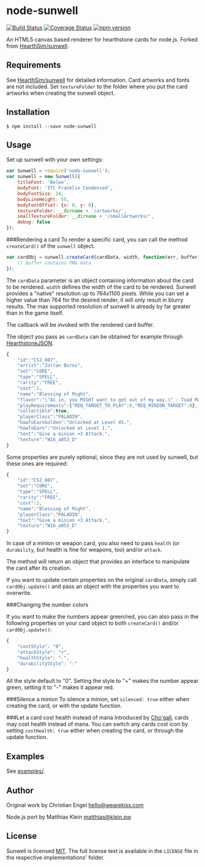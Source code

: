 node-sunwell
============

[![Build Status](https://travis-ci.org/matkl/node-sunwell.svg?branch=master)](https://travis-ci.org/matkl/node-sunwell)
[![Coverage Status](https://coveralls.io/repos/github/matkl/node-sunwell/badge.svg?branch=master)](https://coveralls.io/github/matkl/node-sunwell?branch=master)
[![npm version](http://img.shields.io/npm/v/node-sunwell.svg?style=flat)](https://npmjs.org/package/node-sunwell "View this project on npm")


An HTML5 canvas based renderer for hearthstone cards for node.js. Forked from [HearthSim/sunwell](https://github.com/HearthSim/sunwell).

Requirements
------------

See [HearthSim/sunwell](https://github.com/HearthSim/sunwell) for detailed information. Card artworks and fonts are not included. Set `textureFolder` to the folder where you put the card artworks when creating the sunwell object.

Installation
------------
```
$ npm install --save node-sunwell
```

Usage
-----
Set up sunwell with your own settings:

```javascript
var Sunwell = require('node-sunwell');
var sunwell = new Sunwell({
	titleFont: 'Belwe',
	bodyFont: 'ITC Franklin Condensed',
	bodyFontSize: 24,
	bodyLineHeight: 55,
	bodyFontOffset: {x: 0, y: 0},
	textureFolder: __dirname + '/artworks/',
	smallTextureFolder: __dirname + '/smallArtworks/',
	debug: false
});
```	

###Rendering a card
To render a specific card, you can call the method `createCard()` of the `sunwell` object.

```javascript
var cardObj = sunwell.createCard(cardData, width, function(err, buffer) {
	// buffer contains PNG data
});
```

The `cardData` parameter is an object containing information about the card to be rendered. `width`
defines the width of the card to be rendered. Sunwell provides a "native" resolution up to 764x1100
pixels. While you can set a higher value than 764 for the desired render, it will only result in blurry
results. The max supported resolution of sunwell is already by far greater than in the game itself.

The callback will be invoked with the rendered card buffer.

The object you pass as `cardData` can be obtained for example through [HearthstoneJSON](https://hearthstonejson.com/).

```javascript
{
	"id":"CS2_087",
	"artist":"Zoltan Boros",
	"set":"CORE",
	"type":"SPELL",
	"rarity":"FREE",
	"cost":1,
	"name":"Blessing of Might",
	"flavor":"\"As in, you MIGHT want to get out of my way.\" - Toad Mackle, recently buffed.",
	"playRequirements":{"REQ_TARGET_TO_PLAY":0,"REQ_MINION_TARGET":0},
	"collectible":true,
	"playerClass":"PALADIN",
	"howToEarnGolden":"Unlocked at Level 45.",
	"howToEarn":"Unlocked at Level 1.",
	"text":"Give a minion +3 Attack.",
	"texture":"W16_a053_D"
}
```

Some properties are purely optional, since they are not used by sunwell, but these ones are required:

```javascript
{
	"id":"CS2_087",
	"set":"CORE",
	"type":"SPELL",
	"rarity":"FREE",
	"cost":1,
	"name":"Blessing of Might",
	"playerClass":"PALADIN",
	"text":"Give a minion +3 Attack.",
	"texture":"W16_a053_D"
}
```

In case of a minion or weapon card, you also need to pass `health` (or `durability`, but health is fine for weapons, too) and/or `attack`.

The method will return an object that provides an interface to manipulate the card after its creation.

If you want to update certain properties on the original `cardData`, simply call `cardObj.update()` and
pass an object with the properties you want to overwrite.

###Changing the number colors

If you want to make the numbers appear green/red, you can also pass in the following properties on your card object to both 
`createCard()` and/or `cardObj.update()`:

```javascript
{
	"costStyle": "0",
	"attackStyle": "+",
	"healthStyle": "-",
	"durabilityStyle": "-"
}
```

All the style default to "0". Setting the style to "+" makes the number appear green, setting it to "-" makes it appear red.


###Silence a minion
To silence a minion, set `silenced: true` either when creating the card, or with the update function.

###Let a card cost health instead of mana
Introduced by [Cho'gall](http://hearthstonelabs.com/cards#lang=enUS;detail=OG_121), cards may cost health instead of mana.
You can switch any cards cost icon by setting `costHealth: true` either when creating the card, or through the update function.

## Examples

See [examples/](examples/).

## Author

Original work by Christian Engel <hello@wearekiss.com>

Node.js port by Matthias Klein <matthias@klein.pw>

## License

Sunwell is licensed
[MIT](http://choosealicense.com/licenses/mit/). The full license text is
available in the `LICENSE` file in the respective implementations' folder.
